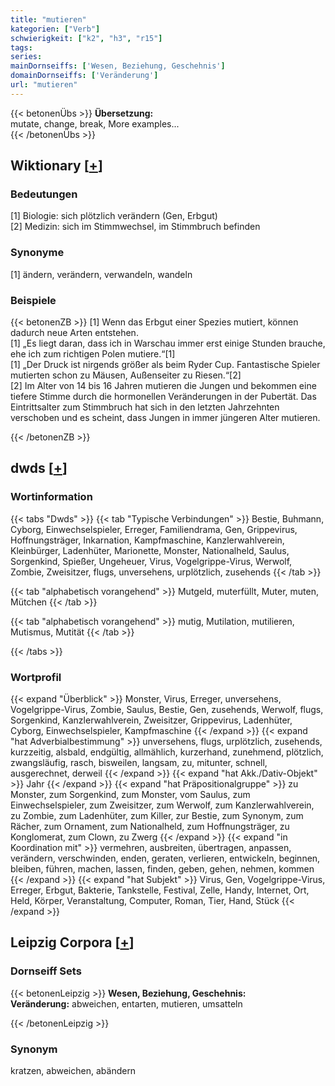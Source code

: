 ```yaml
---
title: "mutieren"
kategorien: ["Verb"]
schwierigkeit: ["k2", "h3", "r15"]
tags:
series:
mainDornseiffs: ['Wesen, Beziehung, Geschehnis']
domainDornseiffs: ['Veränderung']
url: "mutieren"
---
```


{{< betonenÜbs >}}
**Übersetzung:**  
mutate, change, break, More examples...  
{{< /betonenÜbs >}}

## Wiktionary [[+](https://de.wiktionary.org/wiki/mutieren)]

### Bedeutungen
[1] Biologie: sich plötzlich verändern (Gen, Erbgut)  
[2] Medizin: sich im Stimmwechsel, im Stimmbruch befinden  

### Synonyme
[1] ändern, verändern, verwandeln, wandeln  

### Beispiele
{{< betonenZB >}}
[1] Wenn das Erbgut einer Spezies mutiert, können dadurch neue Arten entstehen.  
[1] „Es liegt daran, dass ich in Warschau immer erst einige Stunden brauche, ehe ich zum richtigen Polen mutiere.“[1]  
[1] „Der Druck ist nirgends größer als beim Ryder Cup. Fantastische Spieler mutierten schon zu Mäusen, Außenseiter zu Riesen.“[2]  
[2] Im Alter von 14 bis 16 Jahren mutieren die Jungen und bekommen eine tiefere Stimme durch die hormonellen Veränderungen in der Pubertät. Das Eintrittsalter zum Stimmbruch hat sich in den letzten Jahrzehnten verschoben und es scheint, dass Jungen in immer jüngeren Alter mutieren.  

{{< /betonenZB >}}


## dwds [[+](https://www.dwds.de/wb/mutieren)]

### Wortinformation
{{< tabs "Dwds" >}}
{{< tab "Typische Verbindungen" >}}
Bestie, Buhmann, Cyborg, Einwechselspieler, Erreger, Familiendrama, Gen, Grippevirus, Hoffnungsträger, Inkarnation, Kampfmaschine, Kanzlerwahlverein, Kleinbürger, Ladenhüter, Marionette, Monster, Nationalheld, Saulus, Sorgenkind, Spießer, Ungeheuer, Virus, Vogelgrippe-Virus, Werwolf, Zombie, Zweisitzer, flugs, unversehens, urplötzlich, zusehends
{{< /tab >}}

{{< tab "alphabetisch vorangehend" >}}
Mutgeld, muterfüllt, Muter, muten, Mütchen
{{< /tab >}}

{{< tab "alphabetisch vorangehend" >}}
mutig, Mutilation, mutilieren, Mutismus, Mutität
{{< /tab >}}

{{< /tabs >}}

### Wortprofil
{{< expand "Überblick" >}} Monster, Virus, Erreger, unversehens, Vogelgrippe-Virus, Zombie, Saulus, Bestie, Gen, zusehends, Werwolf, flugs, Sorgenkind, Kanzlerwahlverein, Zweisitzer, Grippevirus, Ladenhüter, Cyborg, Einwechselspieler, Kampfmaschine {{< /expand >}}
{{< expand "hat Adverbialbestimmung" >}} unversehens, flugs, urplötzlich, zusehends, kurzzeitig, alsbald, endgültig, allmählich, kurzerhand, zunehmend, plötzlich, zwangsläufig, rasch, bisweilen, langsam, zu, mitunter, schnell, ausgerechnet, derweil {{< /expand >}}
{{< expand "hat Akk./Dativ-Objekt" >}} Jahr {{< /expand >}}
{{< expand "hat Präpositionalgruppe" >}} zu Monster, zum Sorgenkind, zum Monster, vom Saulus, zum Einwechselspieler, zum Zweisitzer, zum Werwolf, zum Kanzlerwahlverein, zu Zombie, zum Ladenhüter, zum Killer, zur Bestie, zum Synonym, zum Rächer, zum Ornament, zum Nationalheld, zum Hoffnungsträger, zu Konglomerat, zum Clown, zu Zwerg {{< /expand >}}
{{< expand "in Koordination mit" >}} vermehren, ausbreiten, übertragen, anpassen, verändern, verschwinden, enden, geraten, verlieren, entwickeln, beginnen, bleiben, führen, machen, lassen, finden, geben, gehen, nehmen, kommen {{< /expand >}}
{{< expand "hat Subjekt" >}} Virus, Gen, Vogelgrippe-Virus, Erreger, Erbgut, Bakterie, Tankstelle, Festival, Zelle, Handy, Internet, Ort, Held, Körper, Veranstaltung, Computer, Roman, Tier, Hand, Stück {{< /expand >}}

## Leipzig Corpora [[+](https://corpora.uni-leipzig.de/en/res?word=mutieren&corpusId=deu_newscrawl-public_2018)]

### Dornseiff Sets
{{< betonenLeipzig >}}
**Wesen, Beziehung, Geschehnis:**  
**Veränderung:** abweichen, entarten, mutieren, umsatteln  

{{< /betonenLeipzig >}}

### Synonym
kratzen, abweichen, abändern

